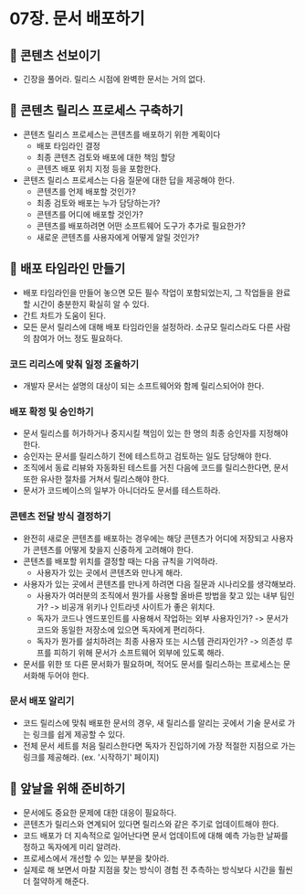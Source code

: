 # 07장. 문서 배포하기

## 📌 콘텐츠 선보이기
- 긴장을 풀어라. 릴리스 시점에 완벽한 문서는 거의 없다.

## 📌 콘텐츠 릴리스 프로세스 구축하기
- 콘텐츠 릴리스 프로세스는 콘텐츠를 배포하기 위한 계획이다
  - 배포 타임라인 결정
  - 최종 콘텐츠 검토와 배포에 대한 책임 할당
  - 콘텐츠 배포 위치 지정
  등을 포함한다.
- 콘텐츠 릴리스 프로세스는 다음 질문에 대한 답을 제공해야 한다.
  - 콘텐츠를 언제 배포할 것인가?
  - 최종 검토와 배포는 누가 담당하는가?
  - 콘텐츠를 어디에 배포할 것인가?
  - 콘텐츠를 배포하려면 어떤 소프트웨어 도구가 추가로 필요한가?
  - 새로운 콘텐츠를 사용자에게 어떻게 알릴 것인가?

## 📌 배포 타임라인 만들기
- 배포 타임라인을 만들어 놓으면 모든 필수 작업이 포함되었는지, 그 작업들을 완료할 시간이 충분한지 확실히 알 수 있다.
- 간트 차트가 도움이 된다.
- 모든 문서 릴리스에 대해 배포 타임라인을 설정하라. 소규모 릴리스라도 다른 사람의 참여가 어느 정도 필요하다.
### 코드 리리스에 맞춰 일정 조율하기
- 개발자 문서는 설명의 대상이 되는 소프트웨어와 함께 릴리스되어야 한다.

### 배포 확정 및 승인하기
- 문서 릴리스를 허가하거나 중지시킬 책임이 있는 한 명의 최종 승인자를 지정해야 한다.
- 승인자는 문서를 릴리스하기 전에 테스트하고 검토하는 일도 담당해야 한다.
- 조직에서 동료 리뷰와 자동화된 테스트를 거친 다음에 코드를 릴리스한다면, 문서 또한 유사한 절차를 거쳐서 릴리스해야 한다.
- 문서가 코드베이스의 일부가 아니더라도 문서를 테스트하라.

### 콘텐츠 전달 방식 결정하기
- 완전히 새로운 콘텐츠를 배포하는 경우에는 해당 콘텐츠가 어디에 저장되고 사용자가 콘텐츠를 어떻게 찾을지 신중하게 고려해야 한다.
- 콘텐츠를 배포할 위치를 결정할 때는 다음 규칙을 기억하라.
  - 사용자가 있는 곳에서 콘텐츠와 만나게 해라.
- 사용자가 있는 곳에서 콘텐츠를 만나게 하려면 다음 질문과 시나리오를 생각해보라.
  - 사용자가 여러분의 조직에서 뭔가를 사용할 올바른 방법을 찾고 있는 내부 팀인가?
    -> 비공개 위키나 인트라넷 사이트가 좋은 위치다.
  - 독자가 코드나 엔드포인트를 사용해서 작업하는 외부 사용자인가?
    -> 문서가 코드와 동일한 저장소에 있으면 독자에게 편리하다.
  - 독자가 뭔가를 설치하려는 최종 사용자 또는 시스템 관리자인가?
    -> 의존성 루프를 피하기 위해 문서가 소프트웨어 외부에 있도록 해라.
- 문서를 위한 또 다른 문서화가 필요하며, 적어도 문서를 릴리스하는 프로세스는 문서화해 두어야 한다.

### 문서 배포 알리기
- 코드 릴리스에 맞춰 배포한 문서의 경우, 새 릴리스를 알리는 곳에서 기술 문서로 가는 링크를 쉽게 제공할 수 있다.
- 전체 문서 세트를 처음 릴리스한다면 독자가 진입하기에 가장 적절한 지점으로 가는 링크를 제공해라. (ex. '시작하기' 페이지)

## 📌 앞날을 위해 준비하기
- 문서에도 중요한 문제에 대한 대응이 필요하다.
- 콘텐츠가 릴리스와 연계되어 있다면 릴리스와 같은 주기로 업데이트해야 한다.
- 코드 배포가 더 지속적으로 일어난다면 문서 업데이트에 대해 예측 가능한 날짜를 정하고 독자에게 미리 알려라.
- 프로세스에서 개선할 수 있는 부분을 찾아라.
- 실제로 해 보면서 마찰 지점을 찾는 방식이 경험 전 추측하는 방식보다 시간을 훨씬 더 절약하게 해준다.
